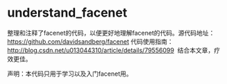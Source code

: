 # understand_facenet
整理和注释了facenet的代码，以便更好地理解facenet的代码。源代码地址：https://github.com/davidsandberg/facenet
代码使用指南：http://blog.csdn.net/u013044310/article/details/79556099  结合本文章，疗效更佳。


声明：本代码只用于学习以及入门facenet用。

